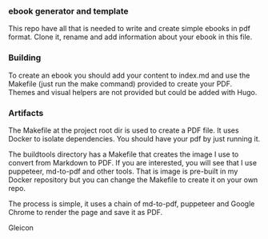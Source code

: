 ### ebook generator and template

This repo have all that is needed to write and create simple ebooks in pdf format. Clone it, rename and add information about your ebook in this file.

### Building
To create an ebook you should add your content to index.md and use the Makefile  (just run the make command) provided to create your PDF. Themes and visual helpers are not provided but could be added with Hugo.

### Artifacts

The Makefile at the project root dir is used to create a PDF file. It uses Docker to isolate dependencies. You should have your pdf by just running it. 

The buildtools directory has a Makefile that creates the image I use to convert from Markdown to PDF. If you are interested, you will see that I use puppeteer, md-to-pdf and other tools. That is image is pre-built in my Docker repository but you can change the Makefile to create it on your own repo. 

The process is simple, it uses a chain of md-to-pdf, puppeteer and Google Chrome to render the page and save it as PDF.

Gleicon

